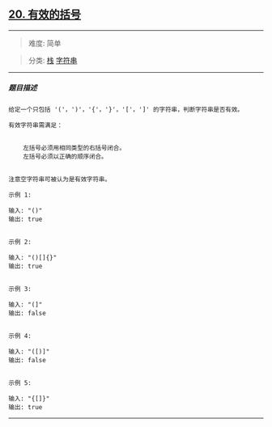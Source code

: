 ## [20. 有效的括号](https://leetcode-cn.com/problems/valid-parentheses/)

---

> 难度: 简单

> 分类:  [栈](https://leetcode-cn.com/tag/stack/)  [字符串](https://leetcode-cn.com/tag/string/) 

---

##### 题目描述

```
给定一个只包括 '('，')'，'{'，'}'，'['，']' 的字符串，判断字符串是否有效。

有效字符串需满足：


	左括号必须用相同类型的右括号闭合。
	左括号必须以正确的顺序闭合。


注意空字符串可被认为是有效字符串。

示例 1:

输入: "()"
输出: true


示例 2:

输入: "()[]{}"
输出: true


示例 3:

输入: "(]"
输出: false


示例 4:

输入: "([)]"
输出: false


示例 5:

输入: "{[]}"
输出: true

```

---
